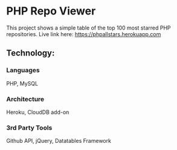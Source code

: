 # PHP Repo Viewer

This project shows a simple table of the top 100 most starred PHP repositories. 
Live link here: https://phpallstars.herokuapp.com

## Technology:
  ### Languages
PHP, MySQL
  ### Architecture
Heroku, CloudDB add-on
  ### 3rd Party Tools
Github API, jQuery, Datatables Framework

